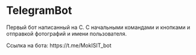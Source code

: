 # TelegramBot
Первый бот написанный на C. С начальными командами и кнопками и отправкой фотографий и имени пользователя. 


<link> Ссылка на бота: https://t.me/MokISIT_bot <link> 
